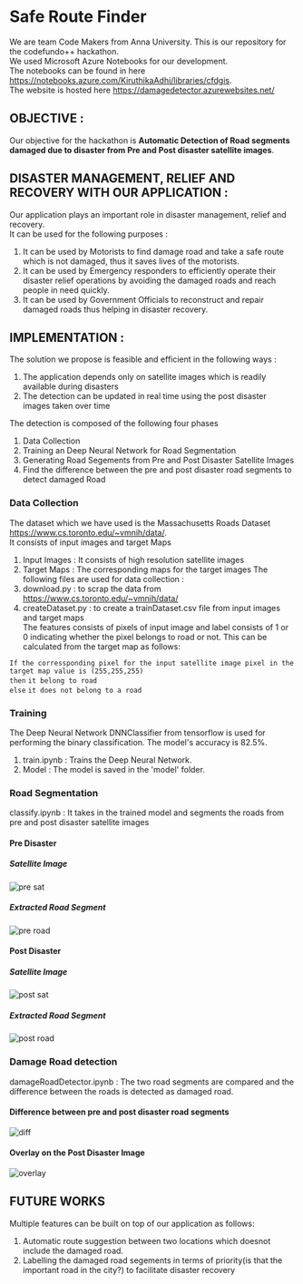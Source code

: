 # Safe Route Finder
We are team Code Makers from Anna University. This is our repository for the codefundo++ hackathon.  
We used Microsoft Azure Notebooks for our development.  
The notebooks can be found in here https://notebooks.azure.com/KiruthikaAdhi/libraries/cfdgis.  
The website is hosted here https://damagedetector.azurewebsites.net/

## OBJECTIVE : 
   Our objective for the hackathon is **Automatic Detection of Road segments damaged due to disaster from Pre and Post disaster satellite images**.

## DISASTER MANAGEMENT, RELIEF AND RECOVERY WITH OUR APPLICATION :
  Our application plays an important role in disaster management, relief and recovery.  
  It can be used for the following purposes :
  1) It can be used by Motorists to find damage road and take a safe route which is not damaged, thus it saves lives of the motorists.
  2) It can be used by Emergency responders to efficiently operate their disaster relief operations by avoiding the damaged roads and reach people in need quickly.
  3) It can be used by Government Officials to reconstruct and repair damaged roads thus helping in disaster recovery.
  
## IMPLEMENTATION : 
   The solution we propose is feasible and efficient in the following ways : 
   1) The application depends only on satellite images which is readily available during disasters
   2) The detection can be updated in real time using the post disaster images taken over time
   
   The detection is composed of the following four phases  
   1) Data Collection  
   2) Training an Deep Neural Network for Road Segmentation
   3) Generating Road Segements from Pre and Post Disaster Satellite Images
   4) Find the difference between the pre and post disaster road segments to detect damaged Road
   

### Data Collection   
  The dataset which we have used is the Massachusetts Roads Dataset https://www.cs.toronto.edu/~vmnih/data/.  
  It consists of input images and target Maps
  1) Input Images : It consists of high resolution satellite images
  2) Target Maps : The corresponding maps for the target images
  The following files are used for data collection :
  1) download.py : to scrap the data from https://www.cs.toronto.edu/~vmnih/data/ 
  2) createDataset.py : to create a trainDataset.csv file from input images and target maps  
  The features consists of pixels of input image and label consists of 1 or 0 indicating whether the pixel belongs to road or not. This can be calculated from the target map as follows:  
  
  `If the corressponding pixel for the input satellite image pixel in the target map value is (255,255,255)`  
   `then` 
      `it belong to road`     
   `else` 
      `it does not belong to a road`
      
  ### Training
  The Deep Neural Network DNNClassifier from tensorflow is used for performing the binary classification. The model's accuracy is 82.5%.
  1) train.ipynb : Trains the Deep Neural Network.
  2) Model : The model is saved in the 'model' folder.
  
  ### Road Segmentation
  classify.ipynb : It takes in the trained model and segments the roads from pre and post disaster satellite images
  #### Pre Disaster
  ##### Satellite Image
  ![pre sat](https://github.com/KiruthikaAdhi/safe-route-finder/blob/master/preDisaster/channelviewPre.jpg?raw=true)
  
  ##### Extracted Road Segment
  ![pre road](https://github.com/KiruthikaAdhi/safe-route-finder/blob/master/classify_output/channelviewPreRoad.jpeg?raw=true)
  
  #### Post Disaster
  ##### Satellite Image
  ![post sat](https://github.com/KiruthikaAdhi/safe-route-finder/blob/master/postDisaster/channelview.jpg?raw=true)
  
  ##### Extracted Road Segment
  ![post road](https://github.com/KiruthikaAdhi/safe-route-finder/blob/master/classify_output/channelviewPostRoad.jpeg?raw=true)
  
  ### Damage Road detection
  damageRoadDetector.ipynb : The two road segments are compared and the difference between the roads is detected as damaged road.
  
  #### Difference between pre and post disaster road segments
  ![diff](https://github.com/KiruthikaAdhi/safe-route-finder/blob/master/damageRoad.jpeg?raw=true)
  
  #### Overlay on the Post Disaster Image
  ![overlay](https://github.com/KiruthikaAdhi/safe-route-finder/blob/master/overlayDamagedRoad.jpeg?raw=true)
  
  ## FUTURE WORKS
  Multiple features can be built on top of our application as follows:
  1) Automatic route suggestion between two locations which doesnot include the damaged road.
  2) Labelling the damaged road segements in terms of priority(is that the important road in the city?) to facilitate disaster recovery 
  
  
  
  
    
